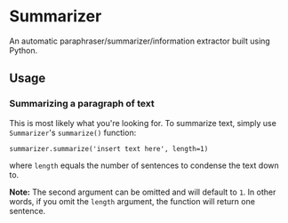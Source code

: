 # Summarizer
An automatic paraphraser/summarizer/information extractor built using Python.
## Usage
### Summarizing a paragraph of text
This is most likely what you're looking for. To summarize text, simply use `Summarizer`'s `summarize()` function:

    summarizer.summarize('insert text here', length=1)
where `length` equals the number of sentences to condense the text down to.

**Note:** The second argument can be omitted and will default to `1`. In other words, if you omit the `length` argument, the function will return one sentence.
